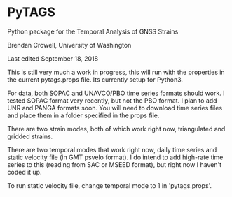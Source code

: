 # PyTAGS
Python package for the Temporal Analysis of GNSS Strains

Brendan Crowell, University of Washington

Last edited September 18, 2018


This is still very much a work in progress, this will run with the properties in the current pytags.props file. Its currently setup for Python3.


For data, both SOPAC and UNAVCO/PBO time series formats should work. I tested SOPAC format very recently, but not the PBO format. I plan to add UNR and PANGA formats soon. You will need to download time series files and place them in a folder specified in the props file. 


There are two strain modes, both of which work right now, triangulated and gridded strains. 

There are two temporal modes that work right now, daily time series and static velocity file (in GMT psvelo format). I do intend to add high-rate time series to this (reading from SAC or MSEED format), but right now I haven't coded it up. 


To run static velocity file, change temporal mode to 1 in 'pytags.props'. 
